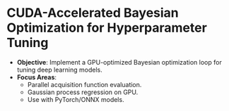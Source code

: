 # CUDA-Accelerated Bayesian Optimization for Hyperparameter Tuning

- **Objective**: Implement a GPU-optimized Bayesian optimization loop for tuning deep learning models.
- **Focus Areas**:
  - Parallel acquisition function evaluation.
  - Gaussian process regression on GPU.
  - Use with PyTorch/ONNX models.